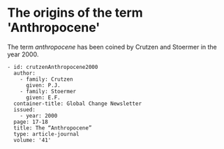 # The origins of the term 'Anthropocene'

The term _anthropocene_ has been coined by Crutzen and Stoermer in the year 2000.

```bibl
- id: crutzenAnthropocene2000
  author:
    - family: Crutzen
      given: P.J.
    - family: Stoermer
      given: E.F.
  container-title: Global Change Newsletter
  issued:
    - year: 2000
  page: 17-18
  title: The “Anthropocene”
  type: article-journal
  volume: '41'
```
